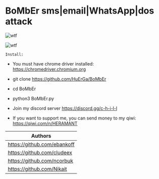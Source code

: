 # BoMbEr sms|email|WhatsApp|dos attack 

![wtf](https://badgen.net/badge/author/ebankoff/red?icon=github?label=https://github.com/ebankoff)

![wtf](https://i.ibb.co/ChbFCPS/Comp-1-00000.png "BoMbEr") 


`Install:`

* You must have chrome driver installed: https://chromedriver.chromium.org

* git clone https://github.com/HuErGa/BoMbEr

* cd BoMbEr

* python3 BoMbEr.py

* Join my discord server https://discord.gg/c-h-i-l-l

* If you want to support me, you can send money to my qiwi: https://qiwi.com/n/HERAMANT

| Authors |
|----------------|
| https://github.com/ebankoff|
| https://github.com/cludeex | 
| https://github.com/ncorbuk | 
| https://github.com/Nikait  | 
